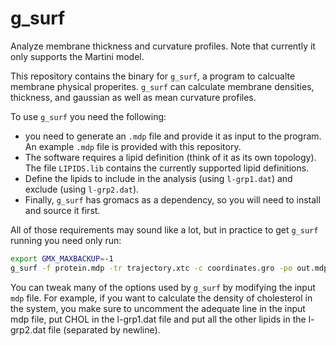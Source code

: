 # g_surf
Analyze membrane thickness and curvature profiles. Note that currently it only supports the Martini model. 

This repository contains the binary for `g_surf`, a program to calcualte membrane physical properites. 
`g_surf` can calculate membrane densities, thickness, and gaussian as well as mean curvature profiles. 

To use `g_surf` you need the following: 
- you need to generate an `.mdp` file and provide it as input to the program. An example `.mdp` file is provided with this repository. 
- The software requires a lipid definition (think of it as its own topology). The file `LIPIDS.lib` contains the currently supported lipid definitions. 
- Define the lipids to include in the analysis (using `l-grp1.dat`) and exclude (using `l-grp2.dat`). 
- Finally, `g_surf` has gromacs as a dependency, so you will need to install and source it first. 
 
All of those requirements may sound like a lot, but in practice to get `g_surf` running you need only run: 

```sh
export GMX_MAXBACKUP=-1
g_surf -f protein.mdp -tr trajectory.xtc -c coordinates.gro -po out.mdp 
```

You can tweak many of the options used by `g_surf` by modifying the input `mdp` file. For example, if you want to calculate the density of cholesterol in the system, you make sure to uncomment the adequate line in the input mdp file, put CHOL in the l-grp1.dat file and put all the other lipids in the l-grp2.dat file (separated by newline). 
